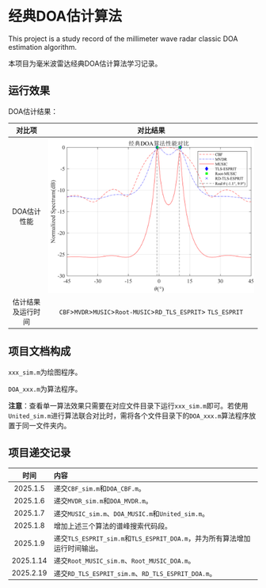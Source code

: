 # 经典DOA估计算法
This project is a study record of the millimeter wave radar classic DOA estimation algorithm.

本项目为毫米波雷达经典DOA估计算法学习记录。

## 运行效果

DOA估计结果：

| 对比项 | 对比结果 |
| :----:| :----: |
| DOA估计性能 | ![image](https://github.com/hzk666tt/Classic_DOA_Estimation/blob/main/DOA_United/DOA_United_Output.svg) |
| 估计结果及运行时间 | `CBF`>`MVDR`>`MUSIC`>`Root-MUSIC`>`RD_TLS_ESPRIT`> `TLS_ESPRIT` |

## 项目文档构成

`xxx_sim.m`为绘图程序。

`DOA_xxx.m`为算法程序。

**注意**：查看单一算法效果只需要在对应文件目录下运行`xxx_sim.m`即可。若使用`United_sim.m`进行算法联合对比时，需将各个文件目录下的`DOA_xxx.m`算法程序放置于同一文件夹内。

## 项目递交记录

| 时间 | 内容 |
| :----: | :--- |
| 2025.1.5 | 递交`CBF_sim.m`和`DOA_CBF.m`。 |
| 2025.1.6 | 递交`MVDR_sim.m`和`DOA_MVDR.m`。 |
| 2025.1.7 | 递交`MUSIC_sim.m`、`DOA_MUSIC.m`和`United_sim.m`。 |
| 2025.1.8 | 增加上述三个算法的谱峰搜索代码段。 |
| 2025.1.9 | 递交`TLS_ESPRIT_sim.m`和`TLS_ESPRIT_DOA.m`，并为所有算法增加运行时间输出。 |
| 2025.1.14 | 递交`Root_MUSIC_sim.m`、`Root_MUSIC_DOA.m`。 |
| 2025.2.19 | 递交`RD_TLS_ESPRIT_sim.m`、`RD_TLS_ESPRIT_DOA.m`。 |

